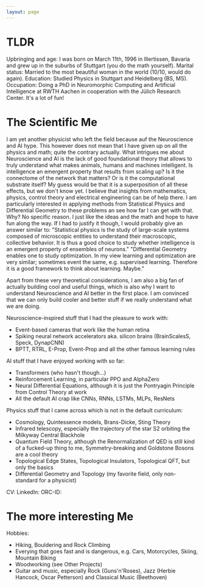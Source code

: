 ```yaml
---
layout: page
---
```


# TLDR
Upbringing and age: I was born on March 11th, 1996 in Illertissen, Bavaria and grew up in the suburbs of Stuttgart (you do the math yourself).
Marital status: Married to the most beautiful woman in the world (10/10, would do again).
Education: Studied Physics in Stuttgart and Heidelberg (BS, MS).
Occupation: Doing a PhD in Neuromorphic Computing and Artificial Intelligence at RWTH Aachen in cooperation with the Jülich Research Center. It's a lot of fun!


# The Scientific Me
I am yet another physicist who left the field because auf the Neuroscience and AI hype. 
This however does not mean that I have given up on all the physics and math; quite the contrary actually.
What intrigues me about Neuroscience and AI is the lack of good foundational theory that allows to truly understand what makes animals, humans and machines intelligent.
Is intelligence an emergent property that results from scaling up? Is it the connectome of the network that matters? Or is it the computational substrate itself?
My guess would be that it is a superposition of all these effects, but we don't know yet.
I believe that insights from mathematics, physics, control theory and electrical engineering can be of help there.
I am particularly interested in applying methods from Statistical Physics and Differential Geometry to these problems an see how far I can get with that.
Why? No specific reason. I just like the ideas and the math and hope to have fun along the way.
If I had to justify it though, I would probably give an answer similar to:
"Statistical physics is the study of large-scale systems composed of microscopic entities to understand their macroscopic, collective behavior.
It is thus a good choice to study whether intelligence is an emergent property of ensembles of neurons."
"Differential Geometry enables one to study optimization. In my view learning and optimization are very similar; sometimes event the same, e.g. supervised learning.
Therefore it is a good framework to think about learning. Maybe."

Apart from these very theoretical considerations, I am also a big fan of actually building cool and useful things, which is also why I want to understand Neuroscience and AI better in the first place. I am convinced that we can only build cooler and better stuff if we really understand what we are doing.

Neuroscience-inspired stuff that I had the pleasure to work with:
- Event-based cameras that work like the human retina
- Spiking neural network accelerators aka. silicon brains (BrainScalesS, Speck, DynapCNN)
- BPTT, RTRL, E-Prop, Event-Prop and all the other famous learning rules

AI stuff that I have enjoyed working with so far:
- Transformers (who hasn't though...)
- Reinforcement Learning, in particular PPO and AlphaZero
- Neural Differential Equations, although it is just the Pontryagin Principle from Control Theory at work
- All the default AI crap like CNNs, RNNs, LSTMs, MLPs, ResNets

Physics stuff that I came across which is not in the default curriculum:
- Cosmology, Quintessence models, Brans-Dicke, Sting Theory
- Infrared telescopy, especially the trajectory of the star S2 orbiting the Milkyway Central Blackhole
- Quantum Field Theory, although the Renormalization of QED is still kind of a fucked-up thing to me, Symmetry-breaking and Goldstone Bosons are a cool theory
- Topological Edge States, Topological Insulators, Topological QFT, but only the basics
- Differential Geometry and Topology (my favorite field, only non-standard for a physicist)

CV:
LinkedIn:
ORC-ID:

# The more interesting Me
Hobbies:
- Hiking, Bouldering and Rock Climbing
- Everying that goes fast and is dangerous, e.g. Cars, Motorcycles, Skiing, Mountain Biking
- Woodworking (see Other Projects)
- Guitar and music, especially Rock (Guns'n'Roses), Jazz (Herbie Hancock, Oscar Petterson) and Classical Music (Beethoven)




